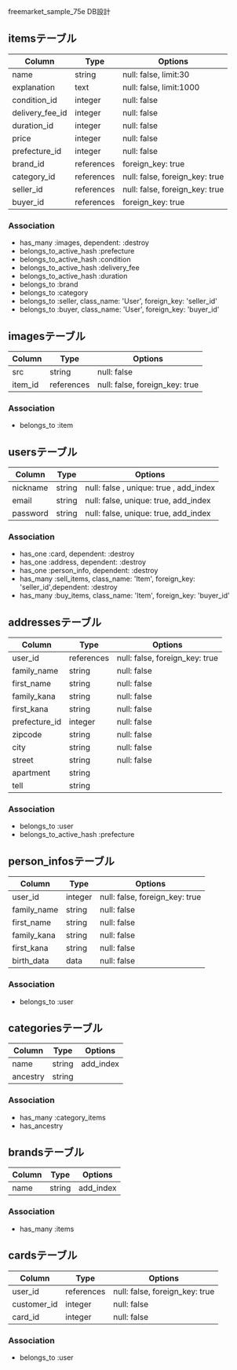 freemarket_sample_75e DB設計

## itemsテーブル
|Column|Type|Options|
|------|----|-------|
|name|string|null: false, limit:30|
|explanation|text|null: false, limit:1000|
|condition_id|integer|null: false|
|delivery_fee_id|integer|null: false|
|duration_id|integer|null: false|
|price|integer|null: false|
|prefecture_id|integer|null: false|
|brand_id|references|foreign_key: true|
|category_id|references|null: false, foreign_key: true|
|seller_id|references|null: false, foreign_key: true|
|buyer_id|references|foreign_key: true|
### Association
- has_many :images, dependent: :destroy
- belongs_to_active_hash :prefecture
- belongs_to_active_hash :condition
- belongs_to_active_hash :delivery_fee
- belongs_to_active_hash :duration
- belongs_to :brand
- belongs_to :category
- belongs_to :seller, class_name: 'User', foreign_key: 'seller_id'
- belongs_to :buyer, class_name: 'User', foreign_key: 'buyer_id'

## imagesテーブル
|Column|Type|Options|
|------|----|-------|
|src|string|null: false|
|item_id|references|null: false, foreign_key: true|
### Association
- belongs_to :item

## usersテーブル
|Column|Type|Options|
|------|----|-------|
|nickname|string|null: false , unique: true , add_index|
|email   |string|null: false, unique: true, add_index|
|password|string|null: false, unique: true, add_index|
### Association
- has_one :card, dependent: :destroy
- has_one :address, dependent: :destroy
- has_one :person_info, dependent: :destroy
- has_many :sell_items, class_name: 'Item', foreign_key: 'seller_id',dependent: :destroy
- has_many :buy_items, class_name: 'Item', foreign_key: 'buyer_id'


## addressesテーブル
|Column|Type|Options|
|------|----|-------|
|user_id       |references|null: false, foreign_key: true|
|family_name   |string |null: false |
|first_name    |string |null: false |
|family_kana   |string |null: false |
|first_kana    |string |null: false |
|prefecture_id |integer|null: false|
|zipcode       |string |null: false |
|city          |string |null: false |
|street        |string |null: false |
|apartment     |string | |
|tell          |string| |
### Association
- belongs_to :user
- belongs_to_active_hash :prefecture

## person_infosテーブル
|Column|Type|Options|
|------|----|-------|
|user_id    |integer|null: false, foreign_key: true|
|family_name|string |null: false |
|first_name |string |null: false |
|family_kana|string |null: false |
|first_kana |string |null: false |
|birth_data |data   |null: false |

### Association
- belongs_to :user

## categoriesテーブル
|Column|Type|Options|
|------|----|-------|
|name|string|add_index|
|ancestry|string||
### Association
- has_many :category_items
- has_ancestry


## brandsテーブル
|Column|Type|Options|
|------|----|-------|
|name|string|add_index|
### Association
- has_many :items


## cardsテーブル
|Column|Type|Options|
|------|----|-------|
|user_id |references|null: false, foreign_key: true|
|customer_id| integer| null: false |
|card_id |integer |null: false |
### Association
- belongs_to :user

